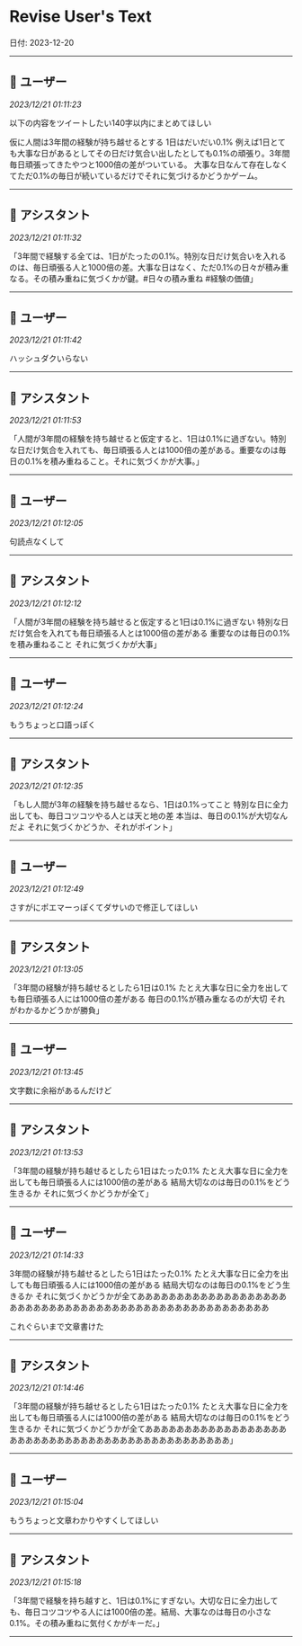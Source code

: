 # Revise User's Text

日付: 2023-12-20

---

## 👤 ユーザー
*2023/12/21 01:11:23*

以下の内容をツイートしたい140字以内にまとめてほしい

仮に人間は3年間の経験が持ち越せるとする
1日はだいだい0.1%
例えば1日とても大事な日があるとしてその日だけ気合い出したとしても0.1%の頑張り。3年間毎日頑張ってきたやつと1000倍の差がついている。
大事な日なんて存在しなくてただ0.1%の毎日が続いているだけでそれに気づけるかどうかゲーム。

---

## 🤖 アシスタント
*2023/12/21 01:11:32*

「3年間で経験する全ては、1日がたったの0.1%。特別な日だけ気合いを入れるのは、毎日頑張る人と1000倍の差。大事な日はなく、ただ0.1%の日々が積み重なる。その積み重ねに気づくかが鍵。#日々の積み重ね #経験の価値」

---

## 👤 ユーザー
*2023/12/21 01:11:42*

ハッシュダクいらない

---

## 🤖 アシスタント
*2023/12/21 01:11:53*

「人間が3年間の経験を持ち越せると仮定すると、1日は0.1%に過ぎない。特別な日だけ気合を入れても、毎日頑張る人とは1000倍の差がある。重要なのは毎日の0.1%を積み重ねること。それに気づくかが大事。」

---

## 👤 ユーザー
*2023/12/21 01:12:05*

句読点なくして

---

## 🤖 アシスタント
*2023/12/21 01:12:12*

「人間が3年間の経験を持ち越せると仮定すると1日は0.1%に過ぎない 特別な日だけ気合を入れても毎日頑張る人とは1000倍の差がある 重要なのは毎日の0.1%を積み重ねること それに気づくかが大事」

---

## 👤 ユーザー
*2023/12/21 01:12:24*

もうちょっと口語っぽく

---

## 🤖 アシスタント
*2023/12/21 01:12:35*

「もし人間が3年の経験を持ち越せるなら、1日は0.1%ってこと 特別な日に全力出しても、毎日コツコツやる人とは天と地の差 本当は、毎日の0.1%が大切なんだよ それに気づくかどうか、それがポイント」

---

## 👤 ユーザー
*2023/12/21 01:12:49*

さすがにポエマーっぽくてダサいので修正してほしい

---

## 🤖 アシスタント
*2023/12/21 01:13:05*

「3年間の経験が持ち越せるとしたら1日は0.1% たとえ大事な日に全力を出しても毎日頑張る人には1000倍の差がある 毎日の0.1%が積み重なるのが大切 それがわかるかどうかが勝負」

---

## 👤 ユーザー
*2023/12/21 01:13:45*

文字数に余裕があるんだけど

---

## 🤖 アシスタント
*2023/12/21 01:13:53*

「3年間の経験が持ち越せるとしたら1日はたった0.1% たとえ大事な日に全力を出しても毎日頑張る人には1000倍の差がある 結局大切なのは毎日の0.1%をどう生きるか それに気づくかどうかが全て」

---

## 👤 ユーザー
*2023/12/21 01:14:33*

3年間の経験が持ち越せるとしたら1日はたった0.1% たとえ大事な日に全力を出しても毎日頑張る人には1000倍の差がある 結局大切なのは毎日の0.1%をどう生きるか それに気づくかどうかが全てああああああああああああああああああああああああああああああああああああああああああああああああああああ

これぐらいまで文章書けた

---

## 🤖 アシスタント
*2023/12/21 01:14:46*

「3年間の経験が持ち越せるとしたら1日はたった0.1% たとえ大事な日に全力を出しても毎日頑張る人には1000倍の差がある 結局大切なのは毎日の0.1%をどう生きるか それに気づくかどうかが全てああああああああああああああああああああああああああああああああああああああああああああああ」

---

## 👤 ユーザー
*2023/12/21 01:15:04*

もうちょっと文章わかりやすくしてほしい

---

## 🤖 アシスタント
*2023/12/21 01:15:18*

「3年間で経験を持ち越すと、1日は0.1%にすぎない。大切な日に全力出しても、毎日コツコツやる人には1000倍の差。結局、大事なのは毎日の小さな0.1%。その積み重ねに気付くかがキーだ。」

---
